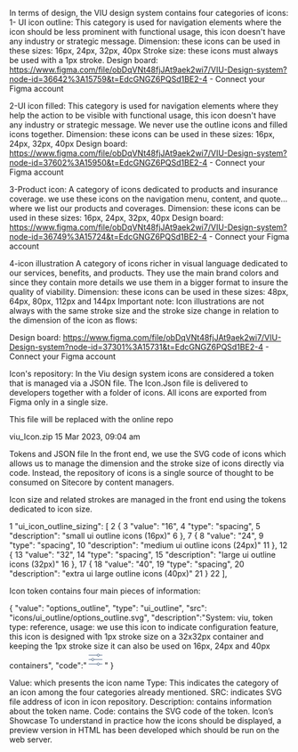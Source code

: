 In terms of design, the VIU design system contains four categories of icons:
1- UI icon outline:
This category is used for navigation elements where the icon should be less prominent with functional usage, this icon doesn't have any industry or strategic message.
Dimension: these icons can be used in these sizes: 16px, 24px, 32px, 40px
Stroke size: these icons must always be used with a 1px stroke. 
Design board: 
https://www.figma.com/file/obDqVNt48fjJAt9aek2wi7/VIU-Design-system?node-id=36642%3A15759&t=EdcGNGZ6PQSd1BE2-4 - Connect your Figma account 

2-UI icon filled:
This category is used for navigation elements where they help the action to be visible with functional usage, this icon doesn't have any industry or strategic message. We never use the outline icons and filled icons together.
Dimension: these icons can be used in these sizes: 16px, 24px, 32px, 40px
Design board:
https://www.figma.com/file/obDqVNt48fjJAt9aek2wi7/VIU-Design-system?node-id=37602%3A15950&t=EdcGNGZ6PQSd1BE2-4 - Connect your Figma account 

3-Product icon:
A category of icons dedicated to products and insurance coverage. we use these icons on the navigation menu, content, and quote… where we list our products and coverages.
Dimension: these icons can be used in these sizes: 16px, 24px, 32px, 40px
Design board: 
https://www.figma.com/file/obDqVNt48fjJAt9aek2wi7/VIU-Design-system?node-id=36749%3A15724&t=EdcGNGZ6PQSd1BE2-4 - Connect your Figma account 

4-icon illustration
A category of icons richer in visual language dedicated to our services, benefits, and products. They use the main brand colors and since they contain more details we use them in a bigger format to insure the quality of viability.
Dimension: these icons can be used in these sizes: 48px, 64px, 80px, 112px and 144px
Important note:
Icon illustrations are not always with the same stroke size and the stroke size change in relation to the dimension of the icon as flows:

 
Design board:
https://www.figma.com/file/obDqVNt48fjJAt9aek2wi7/VIU-Design-system?node-id=37301%3A15731&t=EdcGNGZ6PQSd1BE2-4 - Connect your Figma account 

Icon's repository:
In the Viu design system icons are considered a token that is managed via a JSON file. The Icon.Json file is delivered to developers together with a folder of icons. All icons are exported from Figma only in a single size.

This file will be replaced with the online repo
 

viu_Icon.zip
15 Mar 2023, 09:04 am

Tokens and JSON file
In the front end, we use the SVG code of icons which allows us to manage the dimension and the stroke size of icons directly via code. Instead, the repository of icons is a single source of thought to be consumed on Sitecore by content managers.

Icon size and related strokes are managed in the front end using the tokens dedicated to icon size.


1    "ui_icon_outline_sizing": [
2        {
3        "value": "16",
4        "type": "spacing",
5        "description": "small ui outline icons (16px)"
6        },
7        {
8        "value": "24",
9        "type": "spacing",
10        "description": "medium ui outline icons (24px)"
11        },
12        {
13        "value": "32",
14        "type": "spacing",
15        "description": "large ui outline icons (32px)"
16        },
17        {
18        "value": "40",
19        "type": "spacing",
20        "description": "extra ui large outline icons (40px)"
21        }
22    ],
 
Icon token contains four main pieces of information:


{
    "value": "options_outline",
    "type": "ui_outline",
    "src": "icons/ui_outline/options_outline.svg",
    "description":"System: viu, token type: reference, usage: we use this icon to indicate configuration feature, this icon is designed with 1px stroke size on a 32x32px container and keeping the 1px stroke size it can also be used on 16px, 24px and 40px containers",     "code":"<svg xmlns='http://www.w3.org/2000/svg' width='32' height='32' viewBox='0 0 32 32' fill='none'><path d='M23 8H28M4 8H19M23 24H28M4 24H19M13 16H28M4 16H9' stroke='#4A6382' stroke-linecap='round' stroke-linejoin='round' vector-effect='non-scaling-stroke' stroke-width='1px'></path><path d='M21 10C22.1046 10 23 9.10457 23 8C23 6.89543 22.1046 6 21 6C19.8954 6 19 6.89543 19 8C19 9.10457 19.8954 10 21 10Z' stroke='#4A6382' stroke-linecap='round' stroke-linejoin='round' vector-effect='non-scaling-stroke' stroke-width='1px'></path><path d='M11 18C12.1046 18 13 17.1046 13 16C13 14.8954 12.1046 14 11 14C9.89543 14 9 14.8954 9 16C9 17.1046 9.89543 18 11 18Z' stroke='#4A6382' stroke-linecap='round' stroke-linejoin='round' vector-effect='non-scaling-stroke' stroke-width='1px'></path><path d='M21 26C22.1046 26 23 25.1046 23 24C23 22.8954 22.1046 22 21 22C19.8954 22 19 22.8954 19 24C19 25.1046 19.8954 26 21 26Z' stroke='#4A6382' stroke-linecap='round' stroke-linejoin='round' vector-effect='non-scaling-stroke' stroke-width='1px'></path></svg>"
}

Value: which presents the icon name
Type: This indicates the category of an icon among the four categories already mentioned.
SRC: indicates SVG file address of icon in icon repository.
Description: contains information about the token name.
Code: contains the SVG code of the token.
Icon’s Showcase
To understand in practice how the icons should be displayed, a preview version in HTML has been developed which should be run on the web server.


